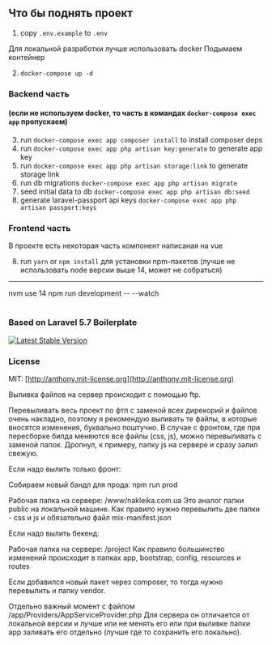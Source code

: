 ## Что бы поднять проект

1. copy `.env.example` to `.env` 

Для локальной разработки лучше использовать docker
Подымаем контейнер

2. `docker-compose up -d`


### Backend часть 
#### (если не используем docker, то часть в командах `docker-compose exec app` пропускаем)
3. run `docker-compose exec app composer install` to install composer deps
4. run `docker-compose exec app php artisan key:generate` to generate app key
5. run `docker-compose exec app php artisan storage:link` to generate storage link
6. run db migrations `docker-compose exec app php artisan migrate`
7. seed initial data to db `docker-compose exec app php artisan db:seed`
8. generate laravel-passport api keys `docker-compose exec app php artisan passport:keys`


### Frontend часть
В проекте есть некоторая часть компонент написаная на vue  

8. run `yarn` or `npm install` для установки npm-пакетов
   (лучше не использовать node версии выше 14, может не собраться)
-----
nvm use 14 
npm run development -- --watch

#
### Based on Laravel 5.7 Boilerplate

[![Latest Stable Version](https://poser.pugx.org/rappasoft/laravel-5-boilerplate/v/stable)](https://packagist.org/packages/rappasoft/laravel-5-boilerplate)

### License

MIT: [http://anthony.mit-license.org](http://anthony.mit-license.org)


Выливка файлов на сервер происходит с помощью ftp.

Перевыливать весь проект по фтп с заменой всех дирекорий и файлов очень накладно, поэтому я рекомендую выливать те файлы, в которые вносятся изменения, буквально поштучно. В случае с фронтом, где при пересборке билда меняются все файлы (css, js), можно перевыливать с заменой папок. Дропнул, к примеру, папку js на сервере и сразу залил свежую. 

Если надо вылить только фронт:

Собираем новый бандл для прода: npm run prod

Рабочая папка на сервере: /www/nakleika.com.ua
Это аналог папки public на локальной машине.
Как правило нужно перевылить две папки - css и js и обязательно файл mix-manifest.json

Если надо вылить бекенд:

Рабочая папка на сервере: /project
Как правило большинство изменений происходит в папках
app, bootstrap, config, resources и routes 

Если добавился новый пакет через composer, то тогда нужно перевылить и папку vendor.

Отдельно важный момент с файлом /app/Providers/AppServiceProvider.php
Для сервера он отличается от локальной версии и лучше или не менять его или при выливке папки app заливать его отдельно (лучше где то сохранить его локально).   
